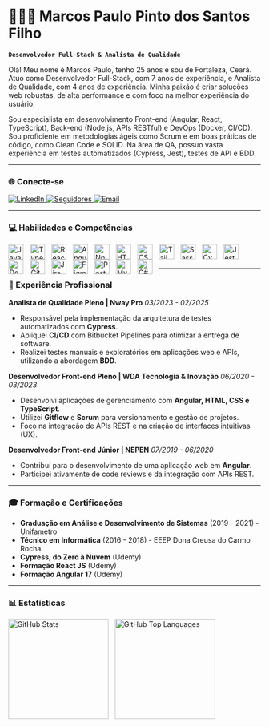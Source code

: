 # 👨🏻‍💻 Marcos Paulo Pinto dos Santos Filho

**`Desenvolvedor Full-Stack & Analista de Qualidade`**

Olá! Meu nome é Marcos Paulo, tenho 25 anos e sou de Fortaleza, Ceará. Atuo como Desenvolvedor Full-Stack, com 7 anos de experiência, e Analista de Qualidade, com 4 anos de experiência. Minha paixão é criar soluções web robustas, de alta performance e com foco na melhor experiência do usuário.

Sou especialista em desenvolvimento Front-end (Angular, React, TypeScript), Back-end (Node.js, APIs RESTful) e DevOps (Docker, CI/CD). Sou proficiente em metodologias ágeis como Scrum e em boas práticas de código, como Clean Code e SOLID. Na área de QA, possuo vasta experiência em testes automatizados (Cypress, Jest), testes de API e BDD.

---

### 🌐 Conecte-se

<p align="left">
    <a href="https://www.linkedin.com/in/marcospsdev">
        <img
            alt="LinkedIn"
            title="Conecte-se comigo no LinkedIn"
            src="https://img.shields.io/badge/-LinkedIn-0077B5?style=for-the-badge&logo=linkedin&logoColor=white"
        />
    </a>
    <a href="https://github.com/marcospsdev?tab=followers">
        <img
            alt="Seguidores"
            title="Me siga no GitHub"
            src="https://custom-icon-badges.demolab.com/github/followers/marcospsdev?color=236ad3&labelColor=1155ba&style=for-the-badge&logo=github&label=Seguidores&logoColor=white"
        />
    </a>
    <a href="mailto:contato.marcosps@gmail.com">
        <img
            alt="Email"
            title="Envie um e-mail"
            src="https://img.shields.io/badge/-Email-D14836?style=for-the-badge&logo=gmail&logoColor=white"
        />
    </a>
</p>

---

### 💻 Habilidades e Competências

<img 
    align="left"
    alt="JavaScript"
    title="JavaScript"
    width="30px"
    style="padding-right: 10px;"
    src="https://cdn.jsdelivr.net/gh/devicons/devicon@latest/icons/javascript/javascript-original.svg"
/>
<img 
    align="left"
    alt="TypeScript"
    title="TypeScript"
    width="30px"
    style="padding-right: 10px;"
    src="https://cdn.jsdelivr.net/gh/devicons/devicon@latest/icons/typescript/typescript-original.svg"
/>
<img 
    align="left"
    alt="React"
    title="React"
    width="30px"
    style="padding-right: 10px;"
    src="https://cdn.jsdelivr.net/gh/devicons/devicon@latest/icons/react/react-original.svg"
/>
<img 
    align="left"
    alt="Angular"
    title="Angular"
    width="30px"
    style="padding-right: 10px;"
    src="https://cdn.jsdelivr.net/gh/devicons/devicon@latest/icons/angularjs/angularjs-original.svg"
/>
<img 
    align="left"
    alt="Node.js"
    title="Node.js"
    width="30px"
    style="padding-right: 10px;"
    src="https://cdn.jsdelivr.net/gh/devicons/devicon@latest/icons/nodejs/nodejs-original.svg"
/>
<img 
    align="left"
    alt="HTML5"
    title="HTML5"
    width="30px"
    style="padding-right: 10px;"
    src="https://cdn.jsdelivr.net/gh/devicons/devicon@latest/icons/html5/html5-original.svg"
/>
<img 
    align="left"
    alt="CSS3"
    title="CSS3"
    width="30px"
    style="padding-right: 10px;"
    src="https://cdn.jsdelivr.net/gh/devicons/devicon@latest/icons/css3/css3-original.svg"
/>
<img 
    align="left"
    alt="Tailwind CSS"
    title="Tailwind CSS"
    width="30px"
    style="padding-right: 10px;"
    src="https://cdn.jsdelivr.net/gh/devicons/devicon@latest/icons/tailwindcss/tailwindcss-original.svg"
/>
<img 
    align="left"
    alt="Sass"
    title="Sass"
    width="30px"
    style="padding-right: 10px;"
    src="https://cdn.jsdelivr.net/gh/devicons/devicon@latest/icons/sass/sass-original.svg"
/>
<img 
    align="left"
    alt="Cypress"
    title="Cypress"
    width="30px"
    style="padding-right: 10px;"
    src="https://cdn.jsdelivr.net/gh/devicons/devicon@latest/icons/cypressio/cypressio-original.svg"
/>
<img 
    align="left"
    alt="Jest"
    title="Jest"
    width="30px"
    style="padding-right: 10px;"
    src="https://cdn.jsdelivr.net/gh/devicons/devicon@latest/icons/jest/jest-plain.svg"
/>
<img 
    align="left"
    alt="Docker"
    title="Docker"
    width="30px"
    style="padding-right: 10px;"
    src="https://cdn.jsdelivr.net/gh/devicons/devicon@latest/icons/docker/docker-original.svg"
/>
<img 
    align="left"
    alt="Git"
    title="Git"
    width="30px"
    style="padding-right: 10px;"
    src="https://cdn.jsdelivr.net/gh/devicons/devicon@latest/icons/git/git-original.svg"
/>
<img 
    align="left"
    alt="Jira"
    title="Jira"
    width="30px"
    style="padding-right: 10px;"
    src="https://cdn.jsdelivr.net/gh/devicons/devicon@latest/icons/jira/jira-original.svg"
/>
<img 
    align="left"
    alt="Figma"
    title="Figma"
    width="30px"
    style="padding-right: 10px;"
    src="https://cdn.jsdelivr.net/gh/devicons/devicon@latest/icons/figma/figma-original.svg"
/>
<img 
    align="left"
    alt="PostgreSQL"
    title="PostgreSQL"
    width="30px"
    style="padding-right: 10px;"
    src="https://cdn.jsdelivr.net/gh/devicons/devicon@latest/icons/postgresql/postgresql-original.svg"
/>
<img 
    align="left"
    alt="MySQL"
    title="MySQL"
    width="30px"
    style="padding-right: 10px;"
    src="https://cdn.jsdelivr.net/gh/devicons/devicon@latest/icons/mysql/mysql-original.svg"
/>
<img 
    align="left"
    alt="C#"
    title="C#"
    width="30px"
    style="padding-right: 10px;"
    src="https://cdn.jsdelivr.net/gh/devicons/devicon@latest/icons/csharp/csharp-original.svg"
/>

<br/>
<br/>

---

### 💼 Experiência Profissional

**Analista de Qualidade Pleno | Nway Pro**
_03/2023 - 02/2025_
-   Responsável pela implementação da arquitetura de testes automatizados com **Cypress**.
-   Apliquei **CI/CD** com Bitbucket Pipelines para otimizar a entrega de software.
-   Realizei testes manuais e exploratórios em aplicações web e APIs, utilizando a abordagem **BDD**.

**Desenvolvedor Front-end Pleno | WDA Tecnologia & Inovação**
_06/2020 - 03/2023_
-   Desenvolvi aplicações de gerenciamento com **Angular, HTML, CSS e TypeScript**.
-   Utilizei **Gitflow** e **Scrum** para versionamento e gestão de projetos.
-   Foco na integração de APIs REST e na criação de interfaces intuitivas (UX).

**Desenvolvedor Front-end Júnior | NEPEN**
_07/2019 - 06/2020_
-   Contribuí para o desenvolvimento de uma aplicação web em **Angular**.
-   Participei ativamente de code reviews e da integração com APIs REST.

---

### 🎓 Formação e Certificações

-   **Graduação em Análise e Desenvolvimento de Sistemas** (2019 - 2021) - Unifametro
-   **Técnico em Informática** (2016 - 2018) - EEEP Dona Creusa do Carmo Rocha
-   **Cypress, do Zero à Nuvem** (Udemy)
-   **Formação React JS** (Udemy)
-   **Formação Angular 17** (Udemy)

---

### 📊 Estatísticas

<p>
  <img
    align="left"
    alt="GitHub Stats"
    height="200"
    style="padding-right: 10px;"
    src="https://github-readme-stats.vercel.app/api?username=marcospsdev&show_icons=true&theme=dracula&include_all_commits=true&locale=pt-br"
  />

  <img
    align="left"
    alt="GitHub Top Languages"
    height="200"
    src="https://github-readme-stats.vercel.app/api/top-langs/?username=marcospsdev&theme=dracula&layout=compact&custom_title=Tecnologias"
  />
</p>
